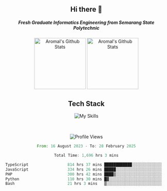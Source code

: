 <div align="center">
  <h2>Hi there 👋</h2>

  <h5>Fresh Graduate Informatics Engineering from Semarang State Polytechnic</h5>

  <img
    height="160"
    alt="Aromal's Github Stats"
    src="https://github-readme-stats.vercel.app/api?username=dafariski77&show_icons=true&theme=tokyonight&count_private=true"
  />
  <img
    alt="Aromal's Github Stats"
    height="160"
    src="https://github-readme-stats.vercel.app/api/top-langs/?username=dafariski77&layout=compact&theme=tokyonight"
  />

  <h2>Tech Stack</h2>
  
![My Skills](https://simpleskill.icons.workers.dev/svg?i=typescript,next.js,react,tailwindcss,shadcnui,reactquery,prisma,socketdotio,zod)

  <br /><br />
  <img src="https://komarev.com/ghpvc/?username=dafariski77&abbreviated=true" alt="Profile Views">
    
  <!--START_SECTION:waka-->

```rust
From: 16 August 2023 - To: 28 February 2025

Total Time: 1,696 hrs 3 mins

TypeScript                 814 hrs 37 mins ████████████░░░░░░░░░░░░░   47.59 %
JavaScript                 334 hrs 26 mins █████░░░░░░░░░░░░░░░░░░░░   19.54 %
PHP                        300 hrs 42 mins ████▒░░░░░░░░░░░░░░░░░░░░   17.57 %
Python                     110 hrs 30 mins █▓░░░░░░░░░░░░░░░░░░░░░░░   06.46 %
Bash                       21 hrs 3 mins   ▒░░░░░░░░░░░░░░░░░░░░░░░░   01.23 %
```

<!--END_SECTION:waka-->
</div>
